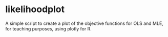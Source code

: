 # likelihoodplot
A simple script to create a plot of the objective functions for OLS and MLE, for teaching purposes, using plotly for R.
